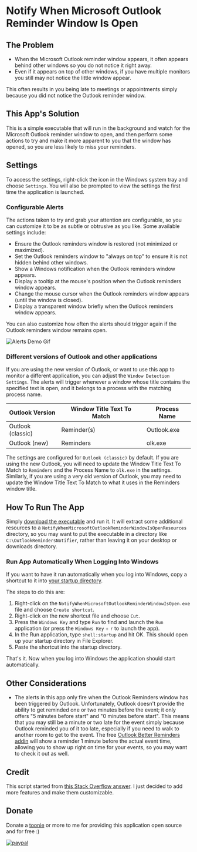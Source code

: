 # Notify When Microsoft Outlook Reminder Window Is Open

## The Problem

- When the Microsoft Outlook reminder window appears, it often appears behind other windows so you do not notice it right away.
- Even if it appears on top of other windows, if you have multiple monitors you still may not notice the little window appear.

This often results in you being late to meetings or appointments simply because you did not notice the Outlook reminder window.

## This App's Solution

This is a simple executable that will run in the background and watch for the Microsoft Outlook reminder window to open, and then perform some actions to try and make it more apparent to you that the window has opened, so you are less likely to miss your reminders.

## Settings

To access the settings, right-click the icon in the Windows system tray and choose `Settings`.
You will also be prompted to view the settings the first time the application is launched.

### Configurable Alerts

The actions taken to try and grab your attention are configurable, so you can customize it to be as subtle or obtrusive as you like. Some available settings include:

- Ensure the Outlook reminders window is restored (not minimized or maximized).
- Set the Outlook reminders window to "always on top" to ensure it is not hidden behind other windows.
- Show a Windows notification when the Outlook reminders window appears.
- Display a tooltip at the mouse's position when the Outlook reminders window appears.
- Change the mouse cursor when the Outlook reminders window appears (until the window is closed).
- Display a transparent window briefly when the Outlook reminders window appears.

You can also customize how often the alerts should trigger again if the Outlook reminders window remains open.

![Alerts Demo Gif][AlertsDemoGif]

### Different versions of Outlook and other applications

If you are using the new version of Outlook, or want to use this app to monitor a different application, you can adjust the `Window Detection Settings`.
The alerts will trigger whenever a window whose title contains the specified text is open, and it belongs to a process with the matching process name.

| Outlook Version   | Window Title Text To Match | Process Name |
| ----------------- | -------------------------- | ------------ |
| Outlook (classic) | Reminder(s)                | Outlook.exe  |
| Outlook (new)     | Reminders                  | olk.exe      |

The settings are configured for `Outlook (classic)` by default.
If you are using the new Outlook, you will need to update the Window Title Text To Match to `Reminders` and the Process Name to `olk.exe` in the settings.
Similarly, if you are using a very old version of Outlook, you may need to update the Window Title Text To Match to what it uses in the Reminders window title.

## How To Run The App

Simply [download the executable][DownloadLatestVersionOfExecutableUrl] and run it.
It will extract some additional resources to a `NotifyWhenMicrosoftOutlookReminderWindowIsOpenResources` directory, so you may want to put the executable in a directory like `C:\OutlookRemindersNotifier`, rather than leaving it on your desktop or downloads directory.

### Run App Automatically When Logging Into Windows

 If you want to have it run automatically when you log into Windows, copy a shortcut to it into [your startup directory][HowToOpenStartupDirectoryInstructionsUrl].

 The steps to do this are:

 1. Right-click on the `NotifyWhenMicrosoftOutlookReminderWindowIsOpen.exe` file and choose `Create shortcut`.
 2. Right-click on the new shortcut file and choose `Cut`.
 3. Press the `Windows Key` and type `Run` to find and launch the `Run` application (or press the `Windows Key` + `r` to launch the app).
 4. In the Run application, type `shell:startup` and hit OK. This should open up your startup directory in File Explorer.
 5. Paste the shortcut into the startup directory.

That's it.
Now when you log into Windows the application should start automatically.

## Other Considerations

- The alerts in this app only fire when the Outlook Reminders window has been triggered by Outlook.
Unfortunately, Outlook doesn't provide the ability to get reminded one or two minutes before the event; it only offers "5 minutes before start" and "0 minutes before start".
This means that you may still be a minute or two late for the event simply because Outlook reminded you of it too late, especially if you need to walk to another room to get to the event.
The free [Outlook Better Reminders addin][OutlookBetterRemindersOutlookAddinGitHubUrl] will show a reminder 1 minute before the actual event time, allowing you to show up right on time for your events, so you may want to check it out as well.

## Credit

This script started from [this Stack Overflow answer][StackOverflowPostThatScriptStartedFromUrl].
I just decided to add more features and make them customizable.

## Donate

Donate a [toonie](https://en.wikipedia.org/wiki/Toonie) or more to me for providing this application open source and for free :)

[![paypal](https://www.paypalobjects.com/en_US/i/btn/btn_donateCC_LG.gif)](https://www.paypal.com/cgi-bin/webscr?cmd=_s-xclick&hosted_button_id=7DDL257P2DN9A)

<!-- Links -->
[DownloadLatestVersionOfExecutableUrl]: https://github.com/deadlydog/NotifyWhenMicrosoftOutlookReminderWindowIsOpen/releases
[HowToOpenStartupDirectoryInstructionsUrl]: https://www.thewindowsclub.com/startup-folder-in-windows-8
[StackOverflowPostThatScriptStartedFromUrl]: https://stackoverflow.com/a/35154133/602585
[OutlookBetterRemindersOutlookAddinGitHubUrl]: https://ben-spiller.github.io/OutlookBetterReminders/
[AlertsDemoGif]: docs/Images/AlertsDemo.gif

